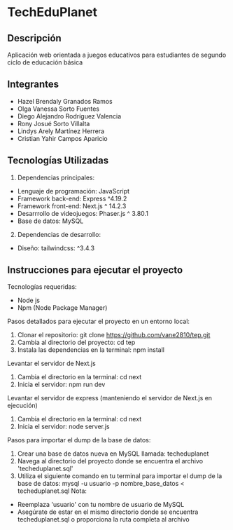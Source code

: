 # TechEduPlanet

## Descripción
Aplicación web orientada a juegos educativos para estudiantes de segundo ciclo de educación básica 

## Integrantes 
- Hazel Brendaly Granados Ramos 
- Olga Vanessa Sorto Fuentes 
- Diego Alejandro Rodríguez Valencia
- Rony Josué Sorto Villalta
- Lindys Arely Martínez Herrera
- Cristian Yahir Campos Aparicio

## Tecnologías Utilizadas

1. Dependencias principales:
- Lenguaje de programación: JavaScript
- Framework back-end: Express ^4.19.2
- Framework front-end: Next.js ^ 14.2.3
- Desarrrollo de videojuegos: Phaser.js ^ 3.80.1
- Base de datos: MySQL
  
2. Dependencias de desarrollo:
- Diseño: tailwindcss: ^3.4.3

## Instrucciones para ejecutar el proyecto

Tecnologías requeridas: 
- Node js
- Npm (Node Package Manager)
  
Pasos detallados para ejecutar el proyecto en un entorno local:
1. Clonar el repositorio: git clone https://github.com/vane2810/tep.git
2. Cambia al directorio del proyecto: cd tep
3. Instala las dependencias en la terminal:
     npm install
   
Levantar el servidor de Next.js
1. Cambia el directorio en la terminal: cd next
2. Inicia el servidor:
     npm run dev
   
Levantar el servidor de express (manteniendo el servidor de Next.js en ejecución)
1. Cambia el directorio en la terminal: cd next
2. Inicia el servidor:
     node server.js

Pasos para importar el dump de la base de datos:
1. Crear una base de datos nueva en MySQL llamada: techeduplanet
2. Navega al directorio del proyecto donde se encuentra el archivo 'techeduplanet.sql'
3. Utiliza el siguiente comando en tu terminal para importar el dump de la base de datos:
     mysql -u usuario -p nombre_base_datos < techeduplanet.sql
Nota:
- Reemplaza 'usuario' con tu nombre de usuario de MySQL
- Asegúrate de estar en el mismo directorio donde se encuentra techeduplanet.sql o proporciona la ruta completa al archivo


